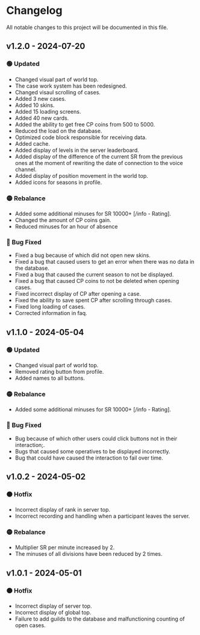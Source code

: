 # Changelog

All notable changes to this project will be documented in this file.

## v1.2.0 - 2024-07-20

### 🟢 Updated
+ Changed visual part of world top.
+ The case work system has been redesigned.
+ Changed visaul scrolling of cases.
+ Added 3 new cases.
+ Added 10 skins.
+ Added 15 loading screens.
+ Added 40 new cards.
+ Added the ability to get free CP coins from 500 to 5000.
+ Reduced the load on the database.
+ Optimized code block responsible for receiving data.
+ Added cache.
+ Added display of levels in the server leaderboard.
+ Added display of the difference of the current SR from the previous ones at the moment of rewriting the date of connection to the voice channel.
+ Added display of position movement in the world top.
+ Added icons for seasons in profile.

### 🟡 Rebalance
+ Added some additional minuses for SR 10000+ [/info - Rating].
+ Changed the amount of CP coins gain.
+ Reduced minuses for an hour of absence

### 🔴 Bug Fixed
+ Fixed a bug because of which did not open new skins.
+ Fixed a bug that caused users to get an error when there was no data in the database.
+ Fixed a bug that caused the current season to not be displayed.
+ Fixed a bug that caused CP coins to not be deleted when opening cases.
+ Fixed incorrect display of CP after opening a case.
+ Fixed the ability to save spent CP after scrolling through cases.
+ Fixed long loading of cases.
+ Сorrected information in faq.

## v1.1.0 - 2024-05-04

### 🟢 Updated
+ Changed visual part of world top.
+ Removed rating button from profile.
+ Added names to all buttons.

### 🟡 Rebalance
+ Added some additional minuses for SR 10000+ [/info - Rating].

### 🔴 Bug Fixed
+ Bug because of which other users could click buttons not in their interaction;.
+ Bugs that caused some operatives to be displayed incorrectly.
+ Bug that could have caused the interaction to fail over time.

## v1.0.2 - 2024-05-02

### 🟠 Hotfix
+ Incorrect display of rank in server top.
+ Incorrect recording and handling when a participant leaves the server.

### 🟡 Rebalance
+ Multiplier SR per minute increased by 2.
+ The minuses of all divisions have been reduced by 2 times.

## v1.0.1 - 2024-05-01

### 🟠 Hotfix
+ Incorrect display of server top.
+ Incorrect display of global top.
+ Failure to add guilds to the database and malfunctioning counting of open cases.
